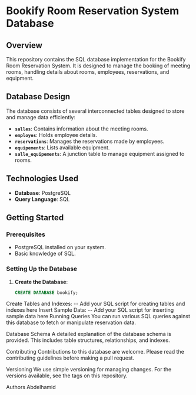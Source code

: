 # Bookify Room Reservation System Database

## Overview
This repository contains the SQL database implementation for the Bookify Room Reservation System. It is designed to manage the booking of meeting rooms, handling details about rooms, employees, reservations, and equipment.

## Database Design
The database consists of several interconnected tables designed to store and manage data efficiently:

- **`salles`**: Contains information about the meeting rooms.
- **`employes`**: Holds employee details.
- **`reservations`**: Manages the reservations made by employees.
- **`equipements`**: Lists available equipment.
- **`salle_equipements`**: A junction table to manage equipment assigned to rooms.

## Technologies Used
- **Database**: PostgreSQL
- **Query Language**: SQL

## Getting Started

### Prerequisites
- PostgreSQL installed on your system.
- Basic knowledge of SQL.

### Setting Up the Database
1. **Create the Database**: 
   ```sql
   CREATE DATABASE bookify;
Create Tables and Indexes:
-- Add your SQL script for creating tables and indexes here
Insert Sample Data:
-- Add your SQL script for inserting sample data here
Running Queries
You can run various SQL queries against this database to fetch or manipulate reservation data.

Database Schema
A detailed explanation of the database schema is provided. This includes table structures, relationships, and indexes.

Contributing
Contributions to this database are welcome. Please read the contributing guidelines before making a pull request.

Versioning
We use simple versioning for managing changes. For the versions available, see the tags on this repository.

Authors
Abdelhamid

